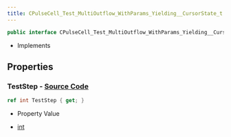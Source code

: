 ```yaml
---
title: CPulseCell_Test_MultiOutflow_WithParams_Yielding__CursorState_t
---
```


```csharp
public interface CPulseCell_Test_MultiOutflow_WithParams_Yielding__CursorState_t : ISchemaClass<CPulseCell_Test_MultiOutflow_WithParams_Yielding__CursorState_t>, ISchemaField, ISchemaClass, INativeHandle
```

- Implements

## Properties

### **TestStep** - [Source Code](https://github.com/swiftly-solution/swiftlys2/blob/main/managed/src/SwiftlyS2.Generated/Schemas/Interfaces/CPulseCell_Test_MultiOutflow_WithParams_Yielding__CursorState_t.cs#L16)

```csharp
ref int TestStep { get; }
```

- Property Value

- [int](https://learn.microsoft.com/dotnet/api/system.int32)

